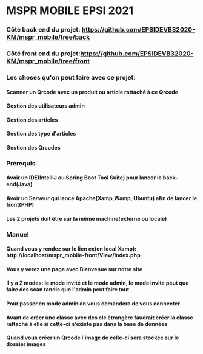 # MSPR MOBILE EPSI 2021
### Côté back end du projet: https://github.com/EPSIDEVB32020-KM/mspr_mobile/tree/back

### Côté front end du projet:https://github.com/EPSIDEVB32020-KM/mspr_mobile/tree/front

### Les choses qu'on peut faire avec ce projet:
#### Scanner un Qrcode avec un produit ou article rattaché à ce Qrcode
#### Gestion des utilisateurs admin
#### Gestion des articles
#### Gestion des type d'articles
#### Gestion des Qrcodes

### Prérequis
#### Avoir un IDE(IntelliJ ou Spring Boot Tool Suite) pour lancer le back-end(Java)
#### Avoir un Serveur qui lance Apache(Xamp,Wamp, Ubuntu) afin de lancer le front(PHP)
#### Les 2 projets doit être sur la même machine(externe ou locale)

### Manuel
#### Quand vous y rendez sur le lien ex(en local Xamp): http://localhost/mspr_mobile-front/View/index.php
#### Vous y verez une page avec Bienvenue sur notre site
#### Il y a 2 modes: le mode invité et le mode admin, le mode invite peut que faire des scan tandis que l'admin peut faire tout
#### Pour passer en mode admin on vous demandera de vous connecter
#### Avant de créer une classe avec des clé étrangère faudrait créer la classe rattaché à elle si cette-ci n'existe pas dans la base de données
#### Quand vous créer un Qrcode l'image de celle-ci sera stockée sur le dossier images

